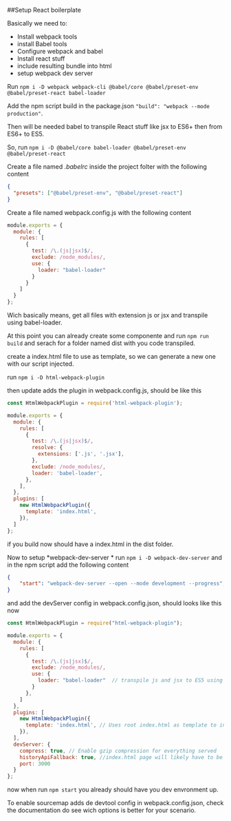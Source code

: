 ##Setup React boilerplate

Basically we need to:

 - Install webpack tools
 - install Babel tools
 - Configure webpack and babel
 - Install react stuff
 - include resulting bundle into html
 - setup webpack dev server

Run ``npm i -D webpack webpack-cli @babel/core @babel/preset-env @babel/preset-react babel-loader``

Add the npm script build in the package.json ``"build": "webpack --mode production"``.

Then will be needed babel to transpile React stuff like jsx to ES6+ then from ES6+ to ES5.

So, run ``npm i -D @babel/core babel-loader @babel/preset-env @babel/preset-react``

Create a file named *.babelrc* inside the project folter with the following content

```json
{
  "presets": ["@babel/preset-env", "@babel/preset-react"]
}
```

Create a file named webpack.config.js with the following content
```javascript
module.exports = {
  module: {
    rules: [
      {
        test: /\.(js|jsx)$/,
        exclude: /node_modules/,
        use: {
          loader: "babel-loader"
        }
      }
    ]
  }
};
```
Wich basically means, get all files with extension js or jsx and transpile using babel-loader.

At this point you can already create some componente and run ``npm run build`` and serach for a folder named dist with you code transpiled.

create a index.html file to use as template, so we can generate a new one with our script injected.

run ``npm i -D html-webpack-plugin``

then update adds the plugin in webpack.config.js, should be like this

```javascript
const HtmlWebpackPlugin = require('html-webpack-plugin');

module.exports = {
  module: {
    rules: [
      {
        test: /\.(js|jsx)$/,
        resolve: {
          extensions: ['.js', '.jsx'],
        },
        exclude: /node_modules/,
        loader: 'babel-loader',
      },
    ],
  },
  plugins: [
    new HtmlWebpackPlugin({
      template: 'index.html',
    }),
  ]
};
```
if you build now should have a index.html in the dist folder.

Now to setup *webpack-dev-server * run ``npm i -D webpack-dev-server``
and in the npm script add the following content

```json
{
    "start": "webpack-dev-server --open --mode development --progress",
}
```

and add the devServer config in webpack.config.json, should looks like this now
```javascript
const HtmlWebpackPlugin = require("html-webpack-plugin");

module.exports = {
  module: {
    rules: [
      {
        test: /\.(js|jsx)$/,
        exclude: /node_modules/,
        use: {
          loader: "babel-loader"  // transpile js and jsx to ES5 using babel
        }
      },
    ]
  },
  plugins: [
    new HtmlWebpackPlugin({
      template: 'index.html', // Uses root index.html as template to inject transpiled code
    }),
  ],
  devServer: {
    compress: true, // Enable gzip compression for everything served
    historyApiFallback: true, //index.html page will likely have to be served in place of any 404 responses
    port: 3000
  }
};
```
now when run ``npm start`` you already should have you dev envronment up.

To enable sourcemap adds de devtool config in webpack.config.json, check the documentation do see wich options is better for your scenario.

